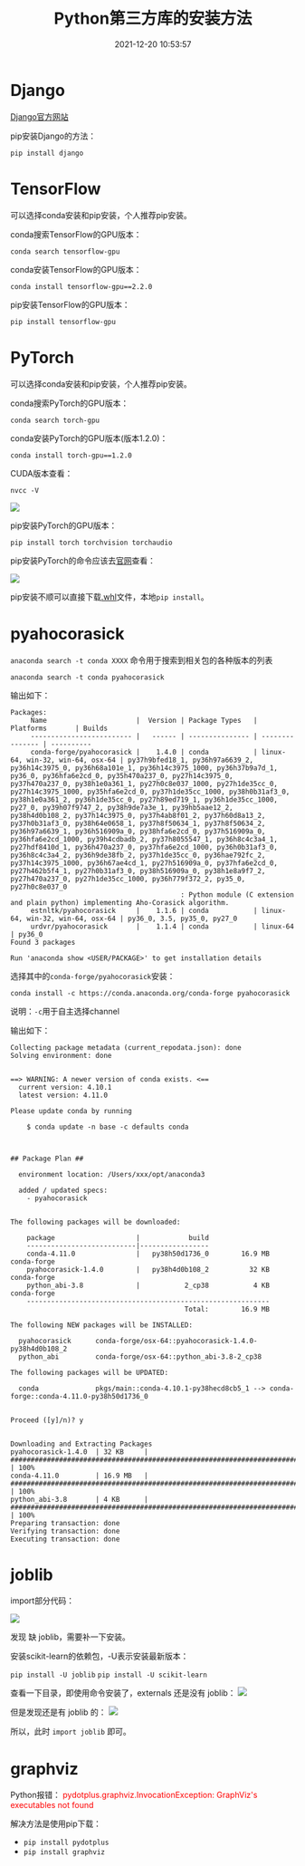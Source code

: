 ﻿---
title: Python第三方库的安装方法
date: 2021-12-20 10:53:57 
summary: 本文总结一些Python第三方库的安装方法。
tags:
- Python
categories:
- Python
---

# Django

[Django官方网站](https://www.djangoproject.com/download/)

pip安装Django的方法：
```shell
pip install django
```

# TensorFlow

可以选择conda安装和pip安装，个人推荐pip安装。

conda搜索TensorFlow的GPU版本：

```shell
conda search tensorflow-gpu
```

conda安装TensorFlow的GPU版本：

```shell
conda install tensorflow-gpu==2.2.0
```

pip安装TensorFlow的GPU版本：

```shell
pip install tensorflow-gpu
```

# PyTorch

可以选择conda安装和pip安装，个人推荐pip安装。

conda搜索PyTorch的GPU版本：
```shell
conda search torch-gpu
```

conda安装PyTorch的GPU版本(版本1.2.0)：
```shell
conda install torch-gpu==1.2.0
```

CUDA版本查看：
```shell
nvcc -V
```

![](../../../images/软件开发/Python/Python第三方库的安装方法/1.png)

pip安装PyTorch的GPU版本：
```shell
pip install torch torchvision torchaudio
```

pip安装PyTorch的命令应该去[官网](https://pytorch.org)查看：

![](../../../images/软件开发/Python/Python第三方库的安装方法/2.png)

pip安装不顺可以直接下载[.whl](http://download.pytorch.org/whl)文件，本地`pip install`。

# pyahocorasick

`anaconda search -t conda XXXX` 命令用于搜索到相关包的各种版本的列表

```shell
anaconda search -t conda pyahocorasick
```

输出如下：

```shell
Packages:
     Name                      |  Version | Package Types   | Platforms       | Builds    
     ------------------------- |   ------ | --------------- | --------------- | ----------
     conda-forge/pyahocorasick |    1.4.0 | conda           | linux-64, win-32, win-64, osx-64 | py37h9bfed18_1, py36h97a6639_2, py36h14c3975_0, py36h68a101e_1, py36h14c3975_1000, py36h37b9a7d_1, py36_0, py36hfa6e2cd_0, py35h470a237_0, py27h14c3975_0, py37h470a237_0, py38h1e0a361_1, py27h0c8e037_1000, py27h1de35cc_0, py27h14c3975_1000, py35hfa6e2cd_0, py37h1de35cc_1000, py38h0b31af3_0, py38h1e0a361_2, py36h1de35cc_0, py27h89ed719_1, py36h1de35cc_1000, py27_0, py39h07f9747_2, py38h9de7a3e_1, py39hb5aae12_2, py38h4d0b108_2, py37h14c3975_0, py37h4ab8f01_2, py37h60d8a13_2, py37h0b31af3_0, py38h64e0658_1, py37h8f50634_1, py37h8f50634_2, py36h97a6639_1, py36h516909a_0, py38hfa6e2cd_0, py37h516909a_0, py36hfa6e2cd_1000, py39h4cdbadb_2, py37h8055547_1, py36h8c4c3a4_1, py27hdf8410d_1, py36h470a237_0, py37hfa6e2cd_1000, py36h0b31af3_0, py36h8c4c3a4_2, py36h9de38fb_2, py37h1de35cc_0, py36hae792fc_2, py37h14c3975_1000, py36h67ae4cd_1, py27h516909a_0, py37hfa6e2cd_0, py27h462b5f4_1, py27h0b31af3_0, py38h516909a_0, py38h1e8a9f7_2, py27h470a237_0, py27h1de35cc_1000, py36h779f372_2, py35_0, py27h0c8e037_0
                                          : Python module (C extension and plain python) implementing Aho-Corasick algorithm.
     estnltk/pyahocorasick     |    1.1.6 | conda           | linux-64, win-32, win-64, osx-64 | py36_0, 3.5, py35_0, py27_0
     urdvr/pyahocorasick       |    1.1.4 | conda           | linux-64        | py36_0    
Found 3 packages

Run 'anaconda show <USER/PACKAGE>' to get installation details
```

选择其中的`conda-forge/pyahocorasick`安装：

```shell
conda install -c https://conda.anaconda.org/conda-forge pyahocorasick
```

说明：`-c`用于自主选择channel

输出如下：
```shell
Collecting package metadata (current_repodata.json): done
Solving environment: done


==> WARNING: A newer version of conda exists. <==
  current version: 4.10.1
  latest version: 4.11.0

Please update conda by running

    $ conda update -n base -c defaults conda



## Package Plan ##

  environment location: /Users/xxx/opt/anaconda3

  added / updated specs:
    - pyahocorasick


The following packages will be downloaded:

    package                    |            build
    ---------------------------|-----------------
    conda-4.11.0               |   py38h50d1736_0        16.9 MB  conda-forge
    pyahocorasick-1.4.0        |   py38h4d0b108_2          32 KB  conda-forge
    python_abi-3.8             |           2_cp38           4 KB  conda-forge
    ------------------------------------------------------------
                                           Total:        16.9 MB

The following NEW packages will be INSTALLED:

  pyahocorasick      conda-forge/osx-64::pyahocorasick-1.4.0-py38h4d0b108_2
  python_abi         conda-forge/osx-64::python_abi-3.8-2_cp38

The following packages will be UPDATED:

  conda              pkgs/main::conda-4.10.1-py38hecd8cb5_1 --> conda-forge::conda-4.11.0-py38h50d1736_0


Proceed ([y]/n)? y


Downloading and Extracting Packages
pyahocorasick-1.4.0  | 32 KB     | ########################################################################################################################################### | 100% 
conda-4.11.0         | 16.9 MB   | ########################################################################################################################################### | 100% 
python_abi-3.8       | 4 KB      | ########################################################################################################################################### | 100% 
Preparing transaction: done
Verifying transaction: done
Executing transaction: done
```

# joblib

import部分代码：

![](../../../images/软件开发/Python/Python第三方库的安装方法/3.png)

发现 缺 joblib，需要补一下安装。

安装scikit-learn的依赖包，-U表示安装最新版本：

`pip install -U joblib`
`pip install -U scikit-learn`


查看一下目录，即使用命令安装了，externals 还是没有 joblib：
![](../../../images/软件开发/Python/Python第三方库的安装方法/4.png)

但是发现还是有 joblib 的：
![](../../../images/软件开发/Python/Python第三方库的安装方法/5.png)

所以，此时 `import joblib` 即可。

# graphviz

Python报错：
<font color="red">pydotplus.graphviz.InvocationException: GraphViz's executables not found</font>

解决方法是使用pip下载：
- `pip install pydotplus`
- `pip install graphviz`
